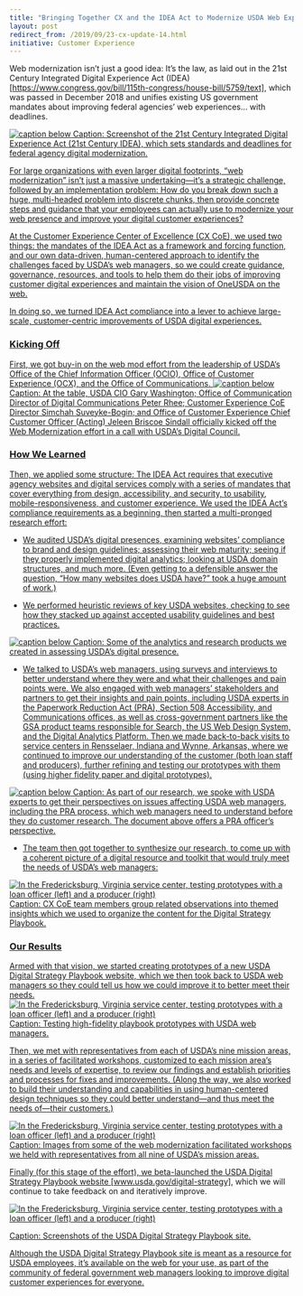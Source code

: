 ```yaml
---
title: "Bringing Together CX and the IDEA Act to Modernize USDA Web Experiences"
layout: post
redirect_from: /2019/09/23-cx-update-14.html
initiative: Customer Experience
---
```

Web modernization isn’t just a good idea: It’s the law, as laid out in the 21st Century Integrated Digital Experience Act (IDEA) [https://www.congress.gov/bill/115th-congress/house-bill/5759/text], which was passed in December 2018 and unifies existing US government mandates about improving federal agencies’ web experiences… with deadlines.

<a href="{{site.baseurl}}/images/customer-experience/9.23-DocIdea.jpg" target="_blank" rel="noopener noreferrer">
<img src="{{site.baseurl}}/images/customer-experience/9.23-DocIdea.jpg" alt="caption below">
Caption: Screenshot of the 21st Century Integrated Digital Experience Act (21st Century IDEA), which sets standards and deadlines for federal agency digital modernization.

For large organizations with even larger digital footprints, “web modernization” isn’t just a massive undertaking—it’s a strategic challenge, followed by an implementation problem: How do you break down such a huge, multi-headed problem into discrete chunks, then provide concrete steps and guidance that your employees can actually use to modernize your web presence and improve your digital customer experiences?

At the Customer Experience Center of Excellence (CX CoE), we used two things: the mandates of the IDEA Act as a framework and forcing function, and our own data-driven, human-centered approach to identify the challenges faced by USDA’s web managers, so we could create guidance, governance, resources, and tools to help them do their jobs of improving customer digital experiences and maintain the vision of OneUSDA on the web.

In doing so, we turned IDEA Act compliance into a lever to achieve large-scale, customer-centric improvements of USDA digital experiences.

<h3>Kicking Off</h3>
First, we got buy-in on the web mod effort from the leadership of USDA’s Office of the Chief Information Officer (OCIO), Office of Customer Experience (OCX), and the Office of Communications.

<a href="{{site.baseurl}}/images/customer-experience/9.23-DocDigitalCouncil.jpg" target="_blank" rel="noopener noreferrer">
<img src="{{site.baseurl}}/images/customer-experience/9.23-DocDigitalCouncil.jpg" alt="caption below">
Caption: At the table, USDA CIO Gary Washington; Office of Communication Director of Digital Communications Peter Rhee; Customer Experience CoE Director Simchah Suveyke-Bogin; and Office of Customer Experience Chief Customer Officer (Acting) Jeleen Briscoe Sindall officially kicked off the Web Modernization effort in a call with USDA’s Digital Council.

<h3>How We Learned</h3>
Then, we applied some structure: The IDEA Act requires that executive agency websites and digital services comply with a series of mandates that cover everything from design, accessibility, and security, to usability, mobile-responsiveness, and customer experience. We used the IDEA Act’s compliance requirements as a beginning, then started a multi-pronged research effort:

* We audited USDA’s digital presences, examining websites’ compliance to brand and design guidelines; assessing their web maturity; seeing if they properly implemented digital analytics; looking at USDA domain structures, and much more. (Even getting to a defensible answer the question, “How many websites does USDA have?” took a huge amount of work.)

* We performed heuristic reviews of key USDA websites, checking to see how they stacked up against accepted usability guidelines and best practices.

<a href="{{site.baseurl}}/images/customer-experience/9.23-DocUSDAAnalytics.jpg" target="_blank" rel="noopener noreferrer">
<img src="{{site.baseurl}}/images/customer-experience/9.23-DocUSDAAnalytics.jpg" alt="caption below">
Caption: Some of the analytics and research products we created in assessing USDA’s digital presence.

* We talked to USDA’s web managers, using surveys and interviews to better understand where they were and what their challenges and pain points were. We also engaged with web managers’ stakeholders and partners to get their insights and pain points, including USDA experts in the Paperwork Reduction Act (PRA), Section 508 Accessibility, and Communications offices, as well as cross-government partners like the GSA product teams responsible for Search, the US Web Design System, and the Digital Analytics Platform.
Then,we made back-to-back visits to service centers in Rensselaer, Indiana and Wynne, Arkansas, where we continued to improve our understanding of the customer (both loan staff and producers), further refining and testing our prototypes with them (using higher fidelity paper and digital prototypes).  

<a href="{{site.baseurl}}/images/customer-experience/9.23-PRA.jpg" target="_blank" rel="noopener noreferrer">
<img src="{{site.baseurl}}/images/customer-experience/9.23-PRA.jpg" alt="caption below">
Caption: As part of our research, we spoke with USDA experts to get their perspectives on issues affecting USDA web managers, including the PRA process, which web managers need to understand before they do customer research. The document above offers a PRA officer’s perspective.

* The team then got together to synthesize our research, to come up with a coherent picture of a digital resource and toolkit that would truly meet the needs of USDA’s web managers:

<a href="{{site.baseurl}}/images/customer-experience/9.23-CXteam.jpg" target="_blank" rel="noopener noreferrer">
<img src="{{site.baseurl}}/images/customer-experience/9.23-CXteam.jpg" alt="In the Fredericksburg, Virginia service center, testing prototypes with a loan officer (left) and a producer (right)">
Caption: CX CoE team members group related observations into themed insights which we used to organize the content for the Digital Strategy Playbook.

<h3>Our Results</h3>
Armed with that vision, we started creating prototypes of a new USDA Digital Strategy Playbook website, which we then took back to USDA web managers so they could tell us how we could improve it to better meet their needs.

<a href="{{site.baseurl}}/images/customer-experience/9.23-DocTesting.jpg" target="_blank" rel="noopener noreferrer">
<img src="{{site.baseurl}}/images/customer-experience/9.23-DocTesting.jpg" alt="In the Fredericksburg, Virginia service center, testing prototypes with a loan officer (left) and a producer (right)">
Caption: Testing high-fidelity playbook prototypes with USDA web managers.

Then, we met with representatives from each of USDA’s nine mission areas, in a series of facilitated workshops, customized to each mission area’s needs and levels of expertise, to review our findings and establish priorities and processes for fixes and improvements. (Along the way, we also worked to build their understanding and capabilities in using human-centered design techniques so they could better understand—and thus meet the needs of—their customers.)

<a href="{{site.baseurl}}/images/customer-experience/9.23-DocWorkshops.jpg" target="_blank" rel="noopener noreferrer">
<img src="{{site.baseurl}}/images/customer-experience/9.23-DocWorkshops.jpg" alt="In the Fredericksburg, Virginia service center, testing prototypes with a loan officer (left) and a producer (right)">
Caption: Images from some of the web modernization facilitated workshops we held with representatives from all nine of USDA’s mission areas.

Finally (for this stage of the effort), we beta-launched the USDA Digital Strategy Playbook website [www.usda.gov/digital-strategy], which we will continue to take feedback on and iteratively improve.

<a href="{{site.baseurl}}/images/customer-experience/9.23-docplays.jpg" target="_blank" rel="noopener noreferrer">
<img src="{{site.baseurl}}/images/customer-experience/9.23-docplays.jpg" alt="In the Fredericksburg, Virginia service center, testing prototypes with a loan officer (left) and a producer (right)">

Caption: Screenshots of the USDA Digital Strategy Playbook site.

Although the USDA Digital Strategy Playbook site is meant as a resource for USDA employees, it’s available on the web for your use, as part of the community of federal government web managers looking to improve digital customer experiences for everyone.
